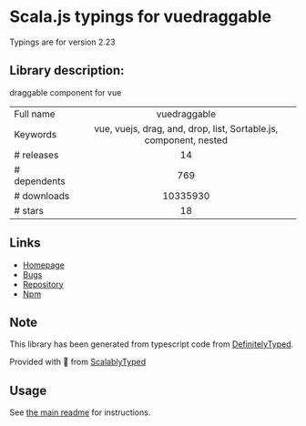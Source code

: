 
# Scala.js typings for vuedraggable

Typings are for version 2.23

## Library description:
draggable component for vue

|                    |                 |
| ------------------ | :-------------: |
| Full name          | vuedraggable |
| Keywords           | vue, vuejs, drag, and, drop, list, Sortable.js, component, nested |
| # releases         | 14 |
| # dependents       | 769 |
| # downloads        | 10335930 |
| # stars            | 18 |

## Links
- [Homepage](https://github.com/SortableJS/Vue.Draggable#readme)
- [Bugs](https://github.com/SortableJS/Vue.Draggable/issues)
- [Repository](https://github.com/SortableJS/Vue.Draggable)
- [Npm](https://www.npmjs.com/package/vuedraggable)
    


## Note
This library has been generated from typescript code from [DefinitelyTyped](https://definitelytyped.org).

Provided with :purple_heart: from [ScalablyTyped](https://github.com/oyvindberg/ScalablyTyped)

## Usage
See [the main readme](../../readme.md) for instructions.


